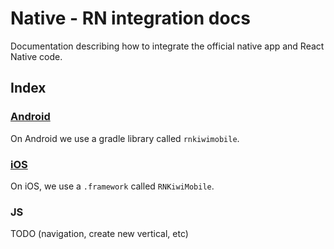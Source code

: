 # Native - RN integration docs

Documentation describing how to integrate the official native app and React Native code.

## Index

### [Android](android)

On Android we use a gradle library called `rnkiwimobile`.

### [iOS](ios)

On iOS, we use a `.framework` called `RNKiwiMobile`.

### JS

TODO (navigation, create new vertical, etc)
